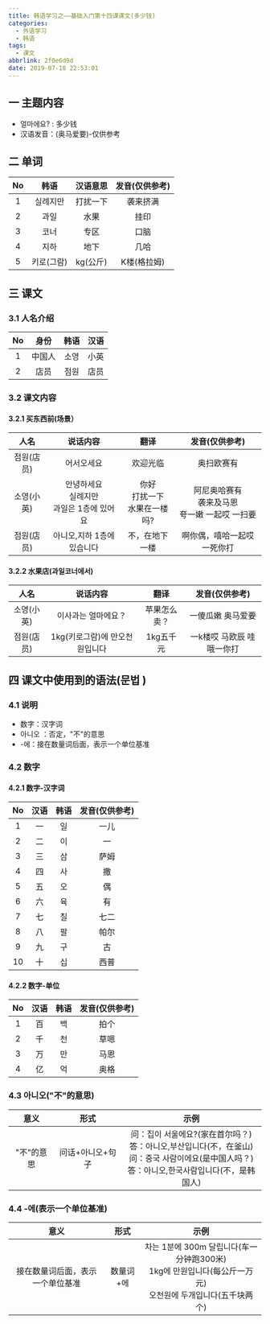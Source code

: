 ```yaml
---
title: 韩语学习之——基础入门第十四课课文(多少钱)
categories:
  - 外语学习
  - 韩语
tags:
  - 课文
abbrlink: 2f0e6d9d
date: 2019-07-18 22:53:01
---
```


##   一 主题内容

* 얼마에요? : 多少钱
* 汉语发音：(奥马爱要)-仅供参考

<!--more-->


## 二 单词

|  No  |    韩语    | 汉语意思 | 发音(仅供参考) |
| :--: | :--------: | :------: | :------------: |
|  1   |  실례지만  | 打扰一下 |    袭来挤满    |
|  2   |    과일    |   水果   |      挂印      |
|  3   |    코너    |   专区   |      口脑      |
|  4   |    지하    |   地下   |      几哈      |
|  5   | 키로(그람) | kg(公斤) |  K楼(格拉姆)   |

## 三 课文

### 3.1 人名介绍

|  No  |  身份  | 韩语 | 汉语 |
| :--: | :----: | :--: | :--: |
|  1   | 中国人 | 소영 | 小英 |
|  2   |  店员  | 점원 | 店员 |

### 3.2 课文内容

#### 3.2.1 买东西前(场景）


|    人名    |                    说话内容                    |                翻译                 |                    发音(仅供参考)                    |
| :--------: | :--------------------------------------------: | :---------------------------------: | :--------------------------------------------------: |
| 점원(店员) |                   어서오세요                   |              欢迎光临               |                      奥扫欧赛有                      |
| 소영(小英) | 안녕하세요<br>실례지만<br/>과일은 1층에 있어요 | 你好<br/>打扰一下<br/>水果在一楼吗? | 阿尼奥哈赛有<br/>袭来及马恩<br/>夸一嫩 一起哎 一扫要 |
| 점원(店员) |           아니오,지하 1층에 있습니다           |           不，在地下一楼            |             啊你偶，嘻哈一起哎  一死你打             |

#### 3.2.2 水果店(과일코너에서)

|    人名    |            说话内容             |     翻译     |       发音(仅供参考)       |
| :--------: | :-----------------------------: | :----------: | :------------------------: |
| 소영(小英) |       이사과는 얼마에요？       | 苹果怎么卖？ |     一傻瓜嫩 奥马爱要      |
| 점원(店员) | 1kg(키로그람)에 만오천 원입니다 |  1kg五千元   | 一k楼哎  马欧辰 哇哦一你打 |


##  四 课文中使用到的语法(문법 )

### 4.1 说明

* 数字：汉字词
* 아니오 ：否定，"不"的意思
* -에：接在数量词后面，表示一个单位基准

  

### 4.2 数字

#### 4.2.1 数字-汉字词

|  No  | 汉语 | 韩语 | 发音(仅供参考) |
| :--: | :--: | :--: | :------------: |
|  1   |  一  |  일  |      一儿      |
|  2   |  二  |  이  |       一       |
|  3   |  三  |  삼  |      萨姆      |
|  4   |  四  |  사  |       撒       |
|  5   |  五  |  오  |       偶       |
|  6   |  六  |  육  |       有       |
|  7   |  七  |  칠  |      七二      |
|  8   |  八  |  팔  |      帕尔      |
|  9   |  九  |  구  |       古       |
|  10  |  十  |  십  |      西普      |

#### 4.2.2 数字-单位

|  No  | 汉语 | 韩语 | 发音(仅供参考) |
| :--: | :--: | :--: | :------------: |
|  1   |  百  |  백  |      拍个      |
|  2   |  千  |  천  |      草嗯      |
|  3   |  万  |  만  |      马恩      |
|  4   |  亿  |  억  |      奥格      |

### 4.3 아니오("不"的意思)

|    意义    |       形式       |                             示例                             |
| :--------: | :--------------: | :----------------------------------------------------------: |
| "不"的意思 | 问话+아니오+句子 | 问：집이 서울에요?(家在首尔吗？)<br/>答：아니오,부산입니다(不，在釜山)<br/>问：중국 사람이에요(是中国人吗？)<br/>答：아니오,한국사람입니다(不，是韩国人)<br/> |

### 4.4 -에(表示一个单位基准)

|               意义               |   形式    |                             示例                             |
| :------------------------------: | :-------: | :----------------------------------------------------------: |
| 接在数量词后面，表示一个单位基准 | 数量词+에 | 차는 1분에 300m 달립니다(车一分钟跑300米)<br/>1kg에 만원입니다(每公斤一万元)<br/>오천원에 두개입니다(五千块两个) |
